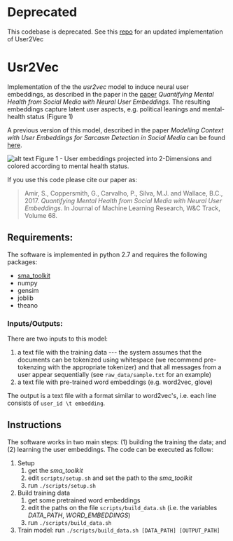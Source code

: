# Deprecated 

This codebase is deprecated. See this [repo](https://github.com/samiroid/U2V/) for an updated implementation of User2Vec

Usr2Vec
=======

Implementation of the the *usr2vec* model to induce neural user embeddings, as described in the paper in the [paper](https://arxiv.org/abs/1705.00335) *Quantifying Mental Health from Social Media with Neural User Embeddings*. The resulting embeddings capture latent user aspects, e.g. political leanings and mental-health status (Figure 1)

A previous version of this model, described in the paper *Modelling Context with User Embeddings for Sarcasm Detection in Social Media* can be found [here](https://github.com/samiroid/usr2vec/tree/v1).

![alt text](https://i.imgur.com/hbrY4bU.jpg "User Embeddings") Figure 1 - User embeddings projected into 2-Dimensions and colored according to mental health status. 

If you use this code please cite our paper as:
> Amir, S., Coppersmith, G., Carvalho, P., Silva, M.J. and Wallace, B.C., 2017. *Quantifying Mental Health from Social Media with Neural User Embeddings*. In Journal of Machine Learning Research, W&C Track, Volume 68. 

## Requirements:
The software is implemented in python 2.7 and requires the following packages:
* [sma_toolkit](https://github.com/samiroid/sma_toolkit)
* numpy
* gensim
* joblib
* theano

### Inputs/Outputs:

There are two inputs to this model: 
1. a text file with the training data --- the system assumes that the documents can be tokenized using whitespace (we recommend pre-tokenzing with the appropriate tokenizer) and that all messages from a user appear sequentially (see `raw_data/sample.txt` for an example)
2. a text file with pre-trained word embeddings (e.g. word2vec, glove)

The output is a text file with a format similar to word2vec's, i.e. each line consists of `user_id \t embedding`.

## Instructions
The software works in two main steps: (1) building the training the data; and (2) learning the user embeddings. The code can be executed as follow:

1. Setup 
    1. get the *sma_toolkit*
    2. edit `scripts/setup.sh` and set the path to the *sma_toolkit*
    3. run `./scripts/setup.sh` 
2. Build training data
    1. get some pretrained word embeddings
    2. edit the paths on the file `scripts/build_data.sh` (i.e. the variables *DATA_PATH*, *WORD_EMBEDDINGS*)
    3. run `./scripts/build_data.sh` 
3. Train model: run `./scripts/build_data.sh [DATA_PATH] [OUTPUT_PATH]`

